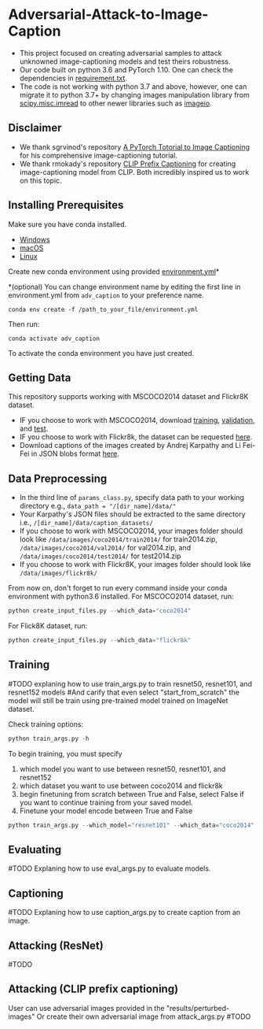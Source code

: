 # Adversarial-Attack-to-Image-Caption
- This project focused on creating adversarial samples to attack unknowned image-captioning models and test theirs robustness.
- Our code built on python 3.6 and PyTorch 1.10. One can check the dependencies in [requirement.txt](https://github.com/katsamapol/Adversarial-Attack-to-Image-Caption/blob/main/requirements.txt).
- The code is not working with python 3.7 and above, however, one can migrate it to python 3.7+ by changing images manipulation library from [scipy.misc.imread](https://docs.scipy.org/doc/scipy-1.1.0/reference/generated/scipy.misc.imread.html) to other newer libraries such as [imageio](https://imageio.readthedocs.io/en/v2.8.0/userapi.html). 

## Disclaimer
- We thank sgrvinod's repository [A PyTorch Totorial to Image Captioning](https://github.com/sgrvinod/a-PyTorch-Tutorial-to-Image-Captioning) for his comprehensive image-captioning tutorial.
- We thank rmokady's repository [CLIP Prefix Captioning](https://github.com/rmokady/CLIP_prefix_caption) for creating image-captioning model from CLIP.
Both incredibly inspired us to work on this topic.

## Installing Prerequisites
Make sure you have conda installed.
- [Windows](https://conda.io/projects/conda/en/latest/user-guide/install/windows.html)
- [macOS](https://conda.io/projects/conda/en/latest/user-guide/install/macos.html)
- [Linux](https://conda.io/projects/conda/en/latest/user-guide/install/linux.html)


Create new conda environment using provided [environment.yml](https://github.com/katsamapol/Adversarial-Attack-to-Image-Caption/blob/main/environment.yml)*

*(optional) You can change environment name by editing the first line in environment.yml from `adv_caption` to your preference name.
```
conda env create -f /path_to_your_file/environment.yml
```

<!-- ```
conda create -n "[your_environment_name]" python=3.6 
``` -->

Then run:
```
conda activate adv_caption
```

To activate the conda environment you have just created.

<!-- After that, install [requirement.txt](https://github.com/katsamapol/Adversarial-Attack-to-Image-Caption/blob/main/requirements.txt) with conda install command.
```
conda install --file /path_to_your_file/requirements.txt
``` -->

## Getting Data
This repository supports working with MSCOCO2014 dataset and Flickr8K dataset.
- IF you choose to work with MSCOCO2014, download [training](http://images.cocodataset.org/zips/train2014.zip), [validation](http://images.cocodataset.org/zips/val2014.zip), and [test](http://images.cocodataset.org/zips/test2014.zip).
- IF you choose to work with Flickr8k, the dataset can be requested [here](https://forms.illinois.edu/sec/1713398).
- Download captions of the images created by Andrej Karpathy and Li Fei-Fei in JSON blobs format [here](https://cs.stanford.edu/people/karpathy/deepimagesent/caption_datasets.zip).

## Data Preprocessing
- In the third line of `params_class.py`, specify data path to your working directory e.g., `data_path = "/[dir_name]/data/"`
- Your Karpathy's JSON files should be extracted to the same directory i.e., `/[dir_name]/data/caption_datasets/`
- If you choose to work with MSCOCO2014, your images folder should look like `/data/images/coco2014/train2014/` for train2014.zip, `/data/images/coco2014/val2014/` for val2014.zip, and `/data/images/coco2014/test2014/` for test2014.zip
- If you choose to work with Flickr8K, your images folder should look like `/data/images/flickr8k/`

From now on, don't forget to run every command inside your conda environment with python3.6 installed.
For MSCOCO2014 dataset, run:
```python
python create_input_files.py --which_data="coco2014"
```
For Flick8K dataset, run:
```python
python create_input_files.py --which_data="flickr8k"
```



## Training
#TODO explaning how to use train_args.py to train resnet50, resnet101, and resnet152 models
#And carify that even select "start_from_scratch" the model will still be train using pre-trained model trained on ImageNet dataset.

Check training options: 
```python
python train_args.py -h
```
To begin training, you must specify 
1. which model you want to use between resnet50, resnet101, and resnet152
2. which dataset you want to use between coco2014 and flickr8k
3. begin finetuning from scratch between True and False, select False if you want to continue training from your saved model.
4. Finetune your model encode between True and False
```python
python train_args.py --which_model="resnet101" --which_data="coco2014" --start_from_scratch="True" --fine_tune_encoder="True"

```
## Evaluating
#TODO Explaning how to use eval_args.py to evaluate models.

## Captioning
#TODO Explaning how to use caption_args.py to create caption from an image.

## Attacking (ResNet)
#TODO 

## Attacking (CLIP prefix captioning)
User can use adversarial images provided in the "results/perturbed-images"
Or create their own adversarial image from attack_args.py
#TODO

